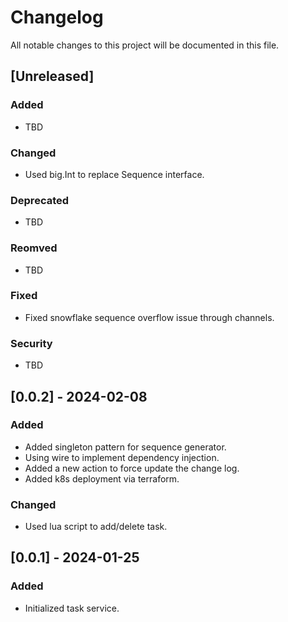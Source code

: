 # Changelog

All notable changes to this project will be documented in this file.

## [Unreleased]

### Added
- TBD

### Changed
- Used big.Int to replace Sequence interface.

### Deprecated
- TBD

### Reomved
- TBD

### Fixed
- Fixed snowflake sequence overflow issue through channels.

### Security
- TBD

## [0.0.2] - 2024-02-08
### Added
- Added singleton pattern for sequence generator.
- Using wire to implement dependency injection.
- Added a new action to force update the change log.
- Added k8s deployment via terraform.

### Changed
- Used lua script to add/delete task.

## [0.0.1] - 2024-01-25
### Added
- Initialized task service.